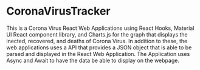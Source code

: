 # CoronaVirusTracker

This is a Corona Virus React Web Applications using React Hooks, Material UI React component library, and Charts.js for the graph that displays the inected, recovered, and deaths of Corona Virus. In addition to these, the web applications uses a API that provides a JSON object that is able to be parsed and displayed in the React Web Application. The Application uses Async and Await to have the data be able to display on the webpage. 